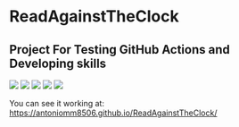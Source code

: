 # ReadAgainstTheClock
## Project For Testing GitHub Actions and Developing skills

<img src = "https://img.shields.io/badge/React-20232A?style=for-the-badge&logo=react&logoColor=61DAFB"> <img src = "https://img.shields.io/badge/JavaScript-323330?style=for-the-badge&logo=javascript&logoColor=F7DF1E"> <img src = "https://img.shields.io/badge/github%20actions-%232671E5.svg?style=for-the-badge&logo=githubactions&logoColor=white"> <img src = "https://img.shields.io/badge/Node.js-43853D?style=for-the-badge&logo=node.js&logoColor=white"> <img src = "https://img.shields.io/badge/dev.to-0A0A0A?style=for-the-badge&logo=dev.to&logoColor=white"> 

You can see it working at: https://antoniomm8506.github.io/ReadAgainstTheClock/ 
